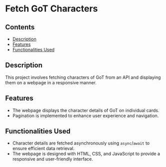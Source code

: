 
# Fetch GoT Characters

## Contents
- [Description](#description)
- [Features](#features)
- [Functionalities Used](#functionalities-used)

## Description
This project involves fetching characters of GoT from an API and displaying them on a webpage in a responsive manner.

## Features
- The webpage displays the character details of GoT on individual cards.
- Pagination is implemented to enhance user experience and navigation.

## Functionalities Used
- Character details are fetched asynchronously using `async`/`await` to ensure efficient data retrieval.
- The webpage is designed with HTML, CSS, and JavaScript to provide a responsive and user-friendly interface.
